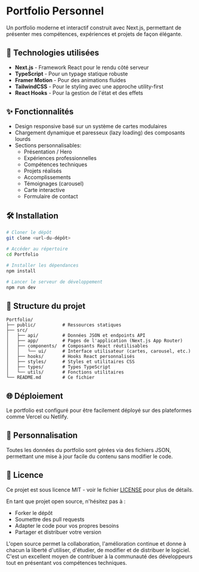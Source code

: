 # Portfolio Personnel

Un portfolio moderne et interactif construit avec Next.js, permettant de présenter mes compétences, expériences et projets de façon élégante.

## 🚀 Technologies utilisées

- **Next.js** - Framework React pour le rendu côté serveur
- **TypeScript** - Pour un typage statique robuste
- **Framer Motion** - Pour des animations fluides
- **TailwindCSS** - Pour le styling avec une approche utility-first
- **React Hooks** - Pour la gestion de l'état et des effets

## ✨ Fonctionnalités

- Design responsive basé sur un système de cartes modulaires
- Chargement dynamique et paresseux (lazy loading) des composants lourds
- Sections personnalisables:
  - Présentation / Hero
  - Expériences professionnelles
  - Compétences techniques
  - Projets réalisés
  - Accomplissements
  - Témoignages (carousel)
  - Carte interactive
  - Formulaire de contact

## 🛠️ Installation

```bash
# Cloner le dépôt
git clone <url-du-dépôt>

# Accéder au répertoire
cd Portfolio

# Installer les dépendances
npm install

# Lancer le serveur de développement
npm run dev
```

## 📁 Structure du projet

```
Portfolio/
├── public/          # Ressources statiques
├── src/
│   ├── api/         # Données JSON et endpoints API
│   ├── app/         # Pages de l'application (Next.js App Router)
│   ├── components/  # Composants React réutilisables
│   │   └── ui/      # Interface utilisateur (cartes, carousel, etc.)
│   ├── hooks/       # Hooks React personnalisés
│   ├── styles/      # Styles et utilitaires CSS
│   ├── types/       # Types TypeScript
│   └── utils/       # Fonctions utilitaires
└── README.md        # Ce fichier
```

## 🌐 Déploiement

Le portfolio est configuré pour être facilement déployé sur des plateformes comme Vercel ou Netlify.

## 📝 Personnalisation

Toutes les données du portfolio sont gérées via des fichiers JSON, permettant une mise à jour facile du contenu sans modifier le code.

## 📄 Licence

Ce projet est sous licence MIT - voir le fichier [LICENSE](LICENSE) pour plus de détails.

En tant que projet open source, n'hésitez pas à :

- Forker le dépôt
- Soumettre des pull requests
- Adapter le code pour vos propres besoins
- Partager et distribuer votre version

L'open source permet la collaboration, l'amélioration continue et donne à chacun la liberté d'utiliser, d'étudier, de modifier et de distribuer le logiciel. C'est un excellent moyen de contribuer à la communauté des développeurs tout en présentant vos compétences techniques.
